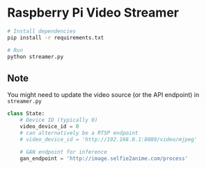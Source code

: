 # Raspberry Pi Video Streamer

```bash
# Install dependencies
pip install -r requirements.txt

# Run
python streamer.py
```

## Note

You might need to update the video source (or the API endpoint) in `streamer.py`

```python
class State:
    # Device ID (typically 0)
    video_device_id = 0
    # can alternatively be a RTSP endpoint
    # video_device_id = 'http://192.168.0.1:8080/video/mjpeg'

    # GAN endpoint for inference
    gan_endpoint = 'http://image.selfie2anime.com/process'
```
